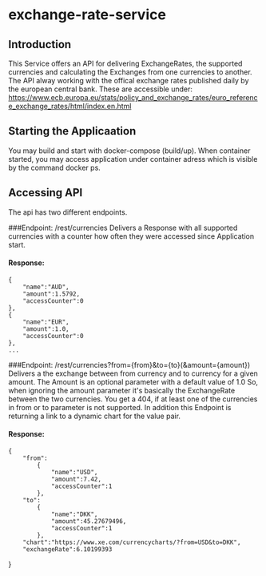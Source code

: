 # exchange-rate-service

## Introduction
This Service offers an API for delivering ExchangeRates, the supported currencies and calculating the Exchanges 
from one currencies to another. The API alway working with the offical exchange rates published daily by the
european central bank. These are accessible under: https://www.ecb.europa.eu/stats/policy_and_exchange_rates/euro_reference_exchange_rates/html/index.en.html

## Starting the Applicaation
You may build and start with docker-compose (build/up).
When container started, you may access application under container
adress which is visible by the command docker ps.

## Accessing API
The api has two different endpoints.

###Endpoint: /rest/currencies
Delivers a Response with all supported currencies with a counter how often they were accessed since Application start.
#### Response:
    {
        "name":"AUD",
        "amount":1.5792,
        "accessCounter":0
    },
    {
        "name":"EUR",
        "amount":1.0,
        "accessCounter":0
    },
    ...

###Endpoint: /rest/currencies?from={from}&to={to}(&amount={amount})
Delivers a the exchange between from currency and to currency for a given amount. The Amount is an optional parameter with a default value of 1.0
So, when ignoring the amount parameter it's basically the ExchangeRate between the two currencies. You get a 404, if at least one of the currencies 
in from or to parameter is not supported. In addition this Endpoint is returning a link to a dynamic chart for the value pair.
#### Response:
    {
        "from":
            {
                "name":"USD",
                "amount":7.42,
                "accessCounter":1
            },
        "to":
            {
                "name":"DKK",
                "amount":45.27679496,
                "accessCounter":1
            },
        "chart":"https://www.xe.com/currencycharts/?from=USD&to=DKK",
        "exchangeRate":6.10199393
}